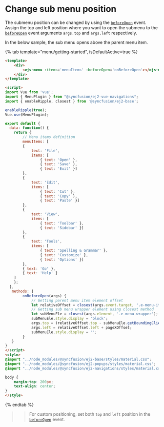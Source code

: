 # Change sub menu position

The submenu position can be changed by using the [`beforeOpen`](../../api/menu/#beforeopen) event. Assign the top and left position where you want to open the submenu to the [`beforeOpen`](../../api/menu/#beforeopen) event arguments `args.top` and `args.left` respectively.

In the below sample, the sub menu opens above the parent menu item.

{% tab template="menu/getting-started", isDefaultActive=true %}

```html
<template>
    <div>
        <ejs-menu :items='menuItems' :beforeOpen='onBeforeOpen'></ejs-menu>
    </div>
</template>

<script>
import Vue from 'vue';
import { MenuPlugin } from "@syncfusion/ej2-vue-navigations";
import { enableRipple, closest } from '@syncfusion/ej2-base';

enableRipple(true);
Vue.use(MenuPlugin);

export default {
  data: function() {
    return {
        // Menu items definition
        menuItems: [
        {
            text: 'File',
            items: [
                { text: 'Open' },
                { text: 'Save' },
                { text: 'Exit' }]
        },
        {
            text: 'Edit',
            items: [
                { text: 'Cut' },
                { text: 'Copy' },
                { text: 'Paste' }]
        },
        {
            text: 'View',
            items: [
                { text: 'Toolbar' },
                { text: 'Sidebar' }]
        },
        {
            text: 'Tools',
            items: [
                { text: 'Spelling & Grammar' },
                { text: 'Customize' },
                { text: 'Options' }]
        },
        { text: 'Go' },
        { text: 'Help' }
    ]
    };
  },
   methods: {
        onBeforeOpen(args) {
            // Getting parent menu item element offset
            let relativeOffset = closest(args.event.target, '.e-menu-item').getBoundingClientRect();
            // Getting sub menu wrapper element using closest method
            let subMenuEle = closest(args.element, '.e-menu-wrapper');
            subMenuEle.style.display = 'block';
            args.top = (relativeOffset.top - subMenuEle.getBoundingClientRect().height) + pageYOffset;
            args.left = relativeOffset.left + pageXOffset;
            subMenuEle.style.display = '';
        }
   }
}
</script>
<style>
@import "../node_modules/@syncfusion/ej2-base/styles/material.css";
@import "../node_modules/@syncfusion/ej2-popups/styles/material.css";
@import "../node_modules/@syncfusion/ej2-navigations/styles/material.css";

body {
    margin-top: 200px;
    text-align: center;
}
</style>
```

{% endtab %}

>> For custom positioning, set both `top` and `left` position in the [`beforeOpen`](../../api/menu/#beforeopen) event.